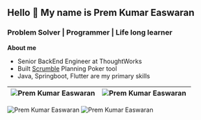 ## Hello 👋 My name is Prem Kumar Easwaran
### Problem Solver | Programmer | Life long learner

**About me**
- Senior BackEnd Engineer at ThoughtWorks
- Built [Scrumble](http://scrumble.in/) Planning Poker tool
- Java, Springboot, Flutter are my primary skills

|<img align="center" src="https://github-readme-stats.vercel.app/api?username=premeaswaran&show_icons=true&locale=en&hide_border=true" alt="Prem Kumar Easwaran" />|<img align="left" src="https://github-readme-stats.vercel.app/api/top-langs?username=premeaswaran&show_icons=true&locale=en&layout=compact&hide_border=true" alt="Prem Kumar Easwaran" />|
| ------------- | ------------- |

<img src="https://github-readme-streak-stats.herokuapp.com?user=premeaswaran&theme=ambient-gradient&card_width=845&hide_border=true" alt="Prem Kumar Easwaran" />
<img src="https://github-profile-trophy.vercel.app/?username=premeaswaran" alt="Prem Kumar Easwaran" />

<!--
**premeaswaran/premeaswaran** is a ✨ _special_ ✨ repository because its `README.md` (this file) appears on your GitHub profile.

Here are some ideas to get you started:

- 🔭 I’m currently working on ...
- 🌱 I’m currently learning ...
- 👯 I’m looking to collaborate on ...
- 🤔 I’m looking for help with ...
- 💬 Ask me about ...
- 📫 How to reach me: ...
- 😄 Pronouns: ...
- ⚡ Fun fact: ...
-->
